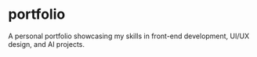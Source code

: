 # portfolio
A personal portfolio showcasing my skills in front-end development, UI/UX design, and AI projects.
